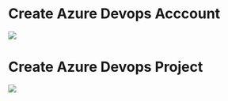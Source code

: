 # Create Azure Devops Acccount 

<a href="https://portal.azure.com/#create/Microsoft.Template/uri/https%3A%2F%2Fraw.githubusercontent.com%2Fmnoskovic%2FAzureDevops%2Fmaster%2Account%2Fazuredeploy.json" target="_blank">
    <img src="http://azuredeploy.net/deploybutton.png"/> 
</a>


# Create Azure Devops Project

<a href="https://portal.azure.com/#create/Microsoft.Template/uri/https%3A%2F%2Fraw.githubusercontent.com%2Fmnoskovic%2FAzureDevops%2Fmaster%2Project%2Fazuredeploy.json" target="_blank">
    <img src="http://azuredeploy.net/deploybutton.png"/> 
</a>